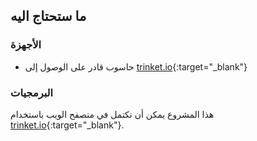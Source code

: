 ## ما ستحتاج اليه

### الأجهزة

+ حاسوب قادر على الوصول إلى [trinket.io](https://trinket.io){:target="_blank"}

### البرمجيات

هذا المشروع يمكن أن تكتمل في متصفح الويب باستخدام [trinket.io](https://trinket.io){:target="_blank"}.